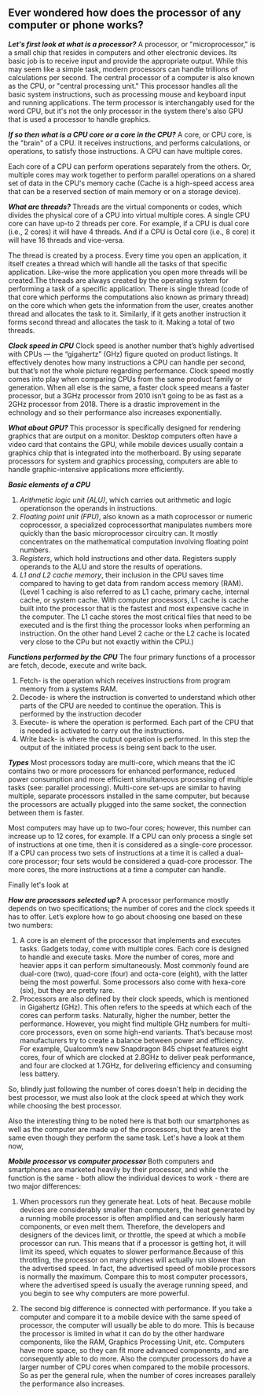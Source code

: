## Ever wondered how does the processor of any computer or phone works?
***Let's first look at what is a processor?***
A processor, or "microprocessor," is a small chip that resides in computers and other electronic devices. Its basic job is to receive input and provide the appropriate output. While this may seem like a simple task, modern processors can handle trillions of calculations per second. The central processor of a computer is also known as the CPU, or "central processing unit." This processor handles all the basic system instructions, such as processing mouse and keyboard input and running applications. The term processor is interchangably used for the word CPU, but it's not the only processor in the system there's also GPU that is used a processor to handle graphics.

***If so then what is a CPU core or a core in the CPU?***
A core, or CPU core, is the "brain" of a CPU. It receives instructions, and performs calculations, or operations, to satisfy those instructions. A CPU can have multiple cores.

Each core of a CPU can perform operations separately from the others. Or, multiple cores may work together to perform parallel operations on a shared set of data in the CPU's memory cache (Cache is a high-speed access area that can be a reserved section of main memory or on a storage device).

***What are threads?***
Threads are the virtual components or codes, which divides the physical core of a CPU into virtual multiple cores. A single CPU core can have up-to 2 threads per core.
For example, if a CPU is dual core (i.e., 2 cores) it will have 4 threads. And if a CPU is Octal core (i.e., 8 core) it will have 16 threads and vice-versa.

The thread is created by a process. Every time you open an application, it itself creates a thread which will handle all the tasks of that specific application. Like-wise the more application you open more threads will be created.The threads are always created by the operating system for performing a task of a specific application.
There is single thread (code of that core which performs the computations also known as primary thread) on the core which when gets the information from the user, creates another thread and allocates the task to it. Similarly, if it gets another instruction it forms second thread and allocates the task to it. Making a total of two threads.

***Clock speed in CPU***
Clock speed is another number that’s highly advertised with CPUs — the “gigahertz” (GHz) figure quoted on product listings. It effectively denotes how many instructions a CPU can handle per second, but that’s not the whole picture regarding performance. Clock speed mostly comes into play when comparing CPUs from the same product family or generation. When all else is the same, a faster clock speed means a faster processor, but a 3GHz processor from 2010 isn’t going to be as fast as a 2GHz processor from 2018. There is a drastic improvement in the echnology and so their performance also increases exponentially.

***What about GPU?***
This processor is specifically designed for rendering graphics that are output on a monitor. Desktop computers often have a video card that contains the GPU, while mobile devices usually contain a graphics chip that is integrated into the motherboard. By using separate processors for system and graphics processing, computers are able to handle graphic-intensive applications more efficiently.

***Basic elements of a CPU***
1. _Arithmetic logic unit (ALU)_, which carries out arithmetic and logic operationson the operands in instructions. 
2. _Floating point unit (FPU)_, also known as a math coprocessor or numeric coprocessor, a specialized coprocessorthat manipulates numbers more quickly than the basic microprocessor circuitry can. It mostly concentrates on the mathematical computation involving floating point numbers.
3. _Registers_, which hold instructions and other data. Registers supply operands to the ALU and store the results of operations.
4. _L1 and L2 cache memory_, their inclusion in the CPU saves time compared to having to get data from random access memory (RAM).(Level 1 caching is also referred to as L1 cache, primary cache, internal cache, or system cache. With computer processors, L1 cache is cache built into the processor that is the fastest and most expensive cache in the computer. The L1 cache stores the most critical files that need to be executed and is the first thing the processor looks when performing an instruction. On the other hand Level 2 cache or the L2 cache is located very close to the CPu but not exactly within the CPU.)

***Functions performed by the CPU***
The four primary functions of a processor are fetch, decode, execute and write back.
1. Fetch- is the operation which receives instructions from program memory from a systems RAM.
2. Decode- is where the instruction is converted to understand which other parts of the CPU are needed to continue the operation. This is performed by the instruction decoder
3. Execute- is where the operation is performed. Each part of the CPU that is needed is activated to carry out the instructions.
4. Write back- is where the output operation is performed. In this step the output of the initiated process is being sent back to the user.


***Types***
Most processors today are multi-core, which means that the IC contains two or more processors for enhanced performance, reduced power consumption and more efficient simultaneous processing of multiple tasks (see: parallel processing). Multi-core set-ups are similar to having multiple, separate processors installed in the same computer, but because the processors are actually plugged into the same socket, the connection between them is faster. 

Most computers may have up to two-four cores; however, this number can increase up to 12 cores, for example. If a CPU can only process a single set of instructions at one time, then it is considered as a single-core processor. If a CPU can process two sets of instructions at a time it is called a dual-core processor; four sets would be considered a quad-core processor. The more cores, the more instructions at a time a computer can handle.

Finally let's look at

***How are processors selected up?***
A processor performance mostly depends on two specifications; the number of cores and the clock speeds it has to offer. Let’s explore how to go about choosing one based on these two numbers:

1. A core is an element of the processor that implements and executes tasks. Gadgets today, come with multiple cores. Each core is designed to handle and execute tasks. More the number of cores, more and heavier apps it can perform simultaneously. Most commonly found are dual-core (two), quad-core (four) and octa-core (eight), with the latter being the most powerful. Some processors also come with hexa-core (six), but they are pretty rare.
2. Processors are also defined by their clock speeds, which is mentioned in Gigahertz (GHz). This often refers to the speeds at which each of the cores can perform tasks. Naturally, higher the number, better the performance. However, you might find multiple GHz numbers for multi-core processors, even on some high-end variants. That’s because most manufacturers try to create a balance between power and efficiency. For example, Qualcomm’s new Snapdragon 845 chipset features eight cores, four of which are clocked at 2.8GHz to deliver peak performance, and four are clocked at 1.7GHz, for delivering efficiency and consuming less battery.

So, blindly just following the number of cores doesn't help in deciding the best processor, we must also look at the clock speed at which they work while choosing the best processor. 

Also the interesting thing to be noted here is that both our smartphones as well as the computer are made up of the processors, but they aren't the same even though they perform the same task. Let's have a look at them now,

***Mobile processor vs computer processor***
Both computers and smartphones are marketed heavily by their processor, and while the function is the same - both allow the individual devices to work - there are two major differences:

1. When processors run they generate heat. Lots of heat. Because mobile devices are considerably smaller than computers, the heat generated by a running mobile processor is often amplified and can seriously harm components, or even melt them. Therefore, the developers and designers of the devices limit, or throttle, the speed at which a mobile processor can run. This means that if a processor is getting hot, it will limit its speed, which equates to slower performance.Because of this throttling, the processor on many phones will actually run slower than the advertised speed. In fact, the advertised speed of mobile processors is normally the maximum. Compare this to most computer processors, where the advertised speed is usually the average running speed, and you begin to see why computers are more powerful.

2. The second big difference is connected with performance. If you take a computer and compare it to a mobile device with the same speed of processor, the computer will usually be able to do more. This is because the processor is limited in what it can do by the other hardware components, like the RAM, Graphics Processing Unit, etc. Computers have more space, so they can fit more advanced components, and are consequently able to do more. Also the computer processors do have a larger number of CPU cores when compared to the mobile processors. So as per the general rule, when the number of cores increases parallely the performance also increases.


